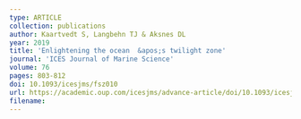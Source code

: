 ```yaml
---
type: ARTICLE
collection: publications
author: Kaartvedt S, Langbehn TJ & Aksnes DL
year: 2019
title: 'Enlightening the ocean	&apos;s twilight zone'
journal: 'ICES Journal of Marine Science'
volume: 76
pages: 803-812
doi: 10.1093/icesjms/fsz010
url: https://academic.oup.com/icesjms/advance-article/doi/10.1093/icesjms/fsz010/5306603
filename:
---
```

